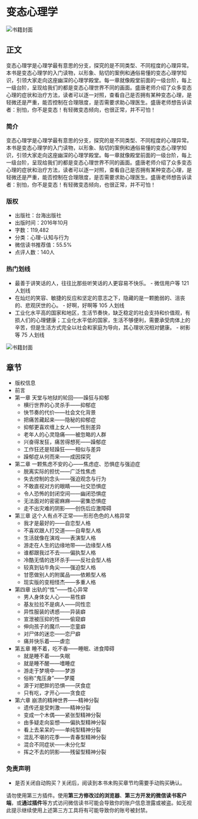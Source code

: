 # 变态心理学

![书籍封面](https://cdn.weread.qq.com/weread/cover/70/YueWen_858786/t6_YueWen_858786.jpg)

## 正文

变态心理学是心理学最有意思的分支，探究的是不同类型、不同程度的心理异常。本书是变态心理学的入门读物，以形象、贴切的案例和通俗易懂的变态心理学知识，引领大家走向这座幽深的心理学殿堂。每一章就像殿堂前面的一级台阶，每上一级台阶，呈现给我们的都是变态心理世界不同的画面。盛唐老师介绍了众多变态心理的症状和治疗方法，读者可以逐一对照，查看自己是否拥有某种变态心理，是轻微还是严重，能否控制在合理限度，是否需要求助心理医生。盛唐老师想告诉读者：别怕，你不是变态！有轻微变态倾向，也很正常，并不可怕！

### 简介

变态心理学是心理学最有意思的分支，探究的是不同类型、不同程度的心理异常。本书是变态心理学的入门读物，以形象、贴切的案例和通俗易懂的变态心理学知识，引领大家走向这座幽深的心理学殿堂。每一章就像殿堂前面的一级台阶，每上一级台阶，呈现给我们的都是变态心理世界不同的画面。盛唐老师介绍了众多变态心理的症状和治疗方法，读者可以逐一对照，查看自己是否拥有某种变态心理，是轻微还是严重，能否控制在合理限度，是否需要求助心理医生。盛唐老师想告诉读者：别怕，你不是变态！有轻微变态倾向，也很正常，并不可怕！

### 版权

- 出版社：台海出版社
- 出版时间：2016年10月
- 字数：119,482
- 分类：心理-认知与行为
- 微信读书推荐值：55.5%
- 点评人数：140人

### 热门划线

- 最善于讲笑话的人，往往比那些听笑话的人更容易不快乐。 - 微信用户等 121 人划线
- 在灿烂的笑容、敏捷的反应和坚定的意志之下，隐藏的是一颗脆弱的、沮丧的、悲观厌世的心。 - 好啊，好啊等 105 人划线
- 工业化水平高的国家和地区，生活节奏快，缺乏稳定的社会支持和价值观，有损人们的心理健康；工业化水平低的国家，生活不够便利，需要承受肉体上的辛苦，但是生活方式完全以社会和家庭为导向，其心理状况相对健康。 - 树影等 75 人划线

![书籍封面](https://cdn.weread.qq.com/weread/cover/70/YueWen_858786/t6_YueWen_858786.jpg)

## 章节

- 版权信息
- 前言
- 第一章 天堂与地狱的轮回——躁狂与抑郁
  - 横行世界的心灵杀手——抑郁症
  - 快节奏的代价——社会文化背景
  - 把痛苦藏起来——隐秘的抑郁症
  - 抑郁更喜欢缠上女人——性别差异
  - 老年人的心灵隐痛——被忽略的人群
  - 兴奋得发狂，痛苦得想死——躁郁症
  - 工作狂还是轻躁狂——相似与差异
  - 躁郁症从何而来——成因探究
- 第二章 一颗焦虑不安的心——焦虑症、恐惧症与强迫症
  - 脱离实际的担忧——广泛性焦虑
  - 失去控制的念头——强迫观念与行为
  - 不敢直视对方的眼睛——社交恐惧症
  - 令人恐怖的封闭空间——幽闭恐惧症
  - 无法面对的密密麻麻——密集恐惧症
  - 走不出灾难的阴影——创伤后应激障碍
- 第三章 这个人有点不正常——形形色色的人格异常
  - 我才是最好的——自恋型人格
  - 不喜欢跟人打交道——自卑型人格
  - 生活就像在演戏——表演型人格
  - 游走在人生的边缘地带——边缘型人格
  - 谁都跟我过不去——偏执型人格
  - 冷酷无情的连环杀手——反社会型人格
  - 较真到钻牛角尖——强迫型人格
  - 甘愿做别人的附属品——依赖型人格
  - 现实版的变相怪杰——多重人格
- 第四章 出轨的“性”——性心异常
  - 男人身体女人心——易性癖
  - 基友拉拉不是病人——同性恋
  - 异性服装的诱惑——异装癖
  - 宣泄被压抑的性——偷窥癖
  - 伸向孩子的魔爪——恋童癖
  - 对尸体的迷恋——恋尸癖
  - 痛并快乐着——虐恋
- 第五章 睡不着，吃不香——睡眠、进食障碍
  - 就是睡不着——失眠
  - 就是睡不醒——嗜睡症
  - 游走于梦境中——梦游
  - 俗称“鬼压身”——梦魇
  - 源于对肥胖的恐惧——厌食症
  - 只有吃，才开心——贪食症
- 第六章 崩溃的精神世界——精神分裂
  - 遗传还是受刺激——精神分裂
  - 变成一个木偶——紧张型精神分裂
  - 由多疑走向妄想——偏执型精神分裂
  - 看上去呆呆的——单纯型精神分裂
  - 混乱不堪的花季——青春型精神分裂
  - 混合不同症状——未分化型
  - 挥之不去的阴影——残留型精神分裂

### 免责声明

- 是否关闭自动购买？关闭后，阅读到本书未购买章节均需要手动购买确认。

请勿使用第三方插件。使用**第三方修改过的浏览器**、**第三方开发的微信读书客户端**，或**通过插件**等方式访问微信读书可能会导致你的账户信息泄露或被盗。如无视此提示继续使用上述第三方工具将有可能导致你的账号被封禁。